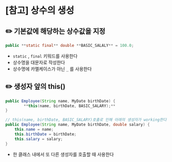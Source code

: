 # [참고] 상수의 생성

## ✏️  기본값에 해당하는 상수값을 지정

```java
public **static final** double **BASIC_SALALY** = 100.0;
```

- `static` , `final` 키워드를 사용한다
- 상수명을 대문자로 작성한다
- 상수명에 카멜케이스가 아닌 `_` 를 사용한다

## ✏️  생성자 앞의 this()

```java
public Employee(String name, MyDate birthDate) {
		**this(name, birthDate, BASIC_SALARY);**
}

// this(name, birthDate, BASIC_SALARY)호출로 인해 아래의 생성자가 working한다
public Employee(String name, MyDate birthDate, double salary) {
	this.name = name;
	this.birthDate = birthDate;
	this.salary = salary;
}
```

- 한 클래스 내에서 또 다른 생성자를 호출할 때 사용한다